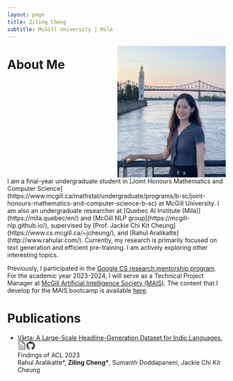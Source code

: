 ```yaml
---
layout: page
title: Ziling Cheng
subtitle: McGill University | Mila
---
```


<img src="assets/img/zcheng.png" style="float: right;" alt="" width="250" class="center"/>

# About Me
<div style="clear:both">
I am a final-year undergraduate student in [Joint Honours Mathematics and Computer Science](https://www.mcgill.ca/mathstat/undergraduate/programs/b-sc/joint-honours-mathematics-and-computer-science-b-sc) at McGill University. I am also an undergraduate researcher at [Quebec AI Institute (Mila)](https://mila.quebec/en/) and [McGill NLP group](https://mcgill-nlp.github.io/), supervised by [Prof. Jackie Chi Kit Cheung](https://www.cs.mcgill.ca/~jcheung/), and [Rahul Aralikatte](http://www.rahular.com/). Currently, my research is primarily focused on text generation and efficient pre-training. I am actively exploring other interesting topics. 


Previously, I participated in the [Google CS research mentorship program](https://research.google/outreach/csrmp/). For the academic year 2023-2024, I will serve as a Technical Project Manager at [McGill Artificial Intelligence Society (MAIS)](https://mcgillai.com/). The content that I develop for the MAIS bootcamp is available [here](https://ziling-cheng.github.io/mais202).
</div>

# Publications
- [Vārta: A Large-Scale Headline-Generation Dataset for Indic Languages. <a href="https://arxiv.org/abs/2305.05858"><img src="assets/img/page.png" alt="" width="20"/></a><a href="https://github.com/rahular/varta"><img src="assets/img/github-mark.png" alt="" width="20"/></a>](https://ziling-cheng.github.io/2023-06-10-New-Paper!-V%C4%81rta-A-Large-Scale-Headline-Generation-Dataset-for-Indic-Languages/) <br> Findings of ACL 2023 <br>
  Rahul Aralikatte\*, **Ziling Cheng\***, Sumanth Doddapaneni, Jackie Chi Kit Cheung
